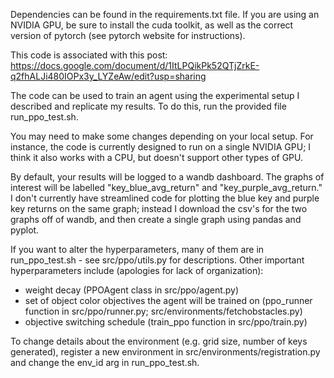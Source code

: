 Dependencies can be found in the requirements.txt file. If you are using an NVIDIA GPU, be sure to install the cuda toolkit, as well as the correct version of pytorch (see pytorch website for instructions).

This code is associated with this post: https://docs.google.com/document/d/1ItLPQikPk52QTjZrkE-q2fhALJi480IOPx3y_LYZeAw/edit?usp=sharing

The code can be used to train an agent using the experimental setup I described and replicate my results. To do this, run the provided file run_ppo_test.sh.

You may need to make some changes depending on your local setup. For instance, the code is currently designed to run on a single NVIDIA GPU; I think it also works with a CPU, but doesn't support other types of GPU.

By default, your results will be logged to a wandb dashboard. The graphs of interest will be labelled "key_blue_avg_return" and "key_purple_avg_return." I don't currently have streamlined code for plotting the blue key and purple key returns on the same graph; instead I download the csv's for the two graphs off of wandb, and then create a single graph using pandas and pyplot.

If you want to alter the hyperparameters, many of them are in run_ppo_test.sh - see src/ppo/utils.py for descriptions. Other important hyperparameters include (apologies for lack of organization):

- weight decay (PPOAgent class in src/ppo/agent.py)
- set of object color objectives the agent will be trained on (ppo_runner function in src/ppo/runner.py; src/environments/fetchobstacles.py)
- objective switching schedule (train_ppo function in src/ppo/train.py)

To change details about the environment (e.g. grid size, number of keys generated), register a new environment in src/environments/registration.py and change the env_id arg in run_ppo_test.sh.
